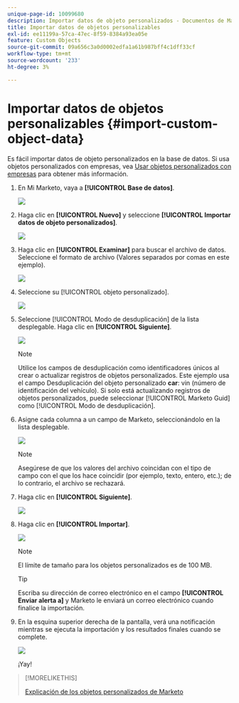 ```yaml
---
unique-page-id: 10099680
description: Importar datos de objeto personalizados - Documentos de Marketo - Documentación del producto
title: Importar datos de objetos personalizables
exl-id: ee11199a-57ca-47ec-8f59-8384a93ea05e
feature: Custom Objects
source-git-commit: 09a656c3a0d0002edfa1a61b987bff4c1dff33cf
workflow-type: tm+mt
source-wordcount: '233'
ht-degree: 3%

---
```


# Importar datos de objetos personalizables {#import-custom-object-data}

Es fácil importar datos de objeto personalizados en la base de datos. Si usa objetos personalizados con empresas, vea [Usar objetos personalizados con empresas](/help/marketo/product-docs/administration/marketo-custom-objects/understanding-marketo-custom-objects.md#using-custom-objects-with-companies) para obtener más información.

1. En Mi Marketo, vaya a **[!UICONTROL Base de datos]**.

   ![](assets/import-custom-object-data-1.png)

1. Haga clic en **[!UICONTROL Nuevo]** y seleccione **[!UICONTROL Importar datos de objeto personalizados]**.

   ![](assets/import-custom-object-data-2.png)

1. Haga clic en **[!UICONTROL Examinar]** para buscar el archivo de datos. Seleccione el formato de archivo (Valores separados por comas en este ejemplo).

   ![](assets/import-custom-object-data-3.png)

1. Seleccione su [!UICONTROL objeto personalizado].

   ![](assets/import-custom-object-data-4.png)

1. Seleccione [!UICONTROL Modo de desduplicación] de la lista desplegable. Haga clic en **[!UICONTROL Siguiente]**.

   ![](assets/import-custom-object-data-5.png)

   >[!NOTE]
   >
   >Utilice los campos de desduplicación como identificadores únicos al crear o actualizar registros de objetos personalizados. Este ejemplo usa el campo Desduplicación del objeto personalizado **car**: vin (número de identificación del vehículo). Si solo está actualizando registros de objetos personalizados, puede seleccionar [!UICONTROL Marketo Guid] como [!UICONTROL Modo de desduplicación].

1. Asigne cada columna a un campo de Marketo, seleccionándolo en la lista desplegable.

   ![](assets/import-custom-object-data-6.png)

   >[!NOTE]
   >
   >Asegúrese de que los valores del archivo coincidan con el tipo de campo con el que los hace coincidir (por ejemplo, texto, entero, etc.); de lo contrario, el archivo se rechazará.

1. Haga clic en **[!UICONTROL Siguiente]**.

   ![](assets/import-custom-object-data-7.png)

1. Haga clic en **[!UICONTROL Importar]**.

   ![](assets/import-custom-object-data-8.png)

   >[!NOTE]
   >
   >El límite de tamaño para los objetos personalizados es de 100 MB.

   >[!TIP]
   >
   >Escriba su dirección de correo electrónico en el campo **[!UICONTROL Enviar alerta a]** y Marketo le enviará un correo electrónico cuando finalice la importación.

1. En la esquina superior derecha de la pantalla, verá una notificación mientras se ejecuta la importación y los resultados finales cuando se complete.

   ![](assets/import-custom-object-data-9.png)

   ¡Yay!

>[!MORELIKETHIS]
>
>[Explicación de los objetos personalizados de Marketo](/help/marketo/product-docs/administration/marketo-custom-objects/understanding-marketo-custom-objects.md)

